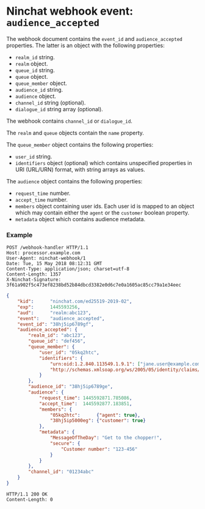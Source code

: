 # Ninchat webhook event: `audience_accepted`

The webhook document contains the `event_id` and `audience_accepted`
properties.  The latter is an object with the following properties:

- `realm_id` string.
- `realm` object.
- `queue_id` string.
- `queue` object.
- `queue_member` object.
- `audience_id` string.
- `audience` object.
- `channel_id` string (optional).
- `dialogue_id` string array (optional).

The webhook contains `channel_id` or `dialogue_id`.

The `realm` and `queue` objects contain the `name` property.

The `queue_member` object contains the following properties:

- `user_id` string.
- `identifiers` object (optional) which contains unspecified properties in URI (URL/URN) format, with string arrays as values.

The `audience` object contains the following properties:

- `request_time` number.
- `accept_time` number.
- `members` object containing user ids.  Each user id is mapped to an object which may contain either the `agent` or the `customer` boolean property.
- `metadata` object which contains audience metadata.


### Example

```
POST /webhook-handler HTTP/1.1
Host: processor.example.com
User-Agent: ninchat-webhook/1
Date: Tue, 15 May 2018 08:12:31 GMT
Content-Type: application/json; charset=utf-8
Content-Length: 1357
X-Ninchat-Signature: 3f61a902f5c473ef8238bd52b84dbcd3382e0d6c7e0a1605ac85cc79a1e34eec
```

```json
{
    "kid":      "ninchat.com/ed25519-2019-02",
    "exp":      1445593256,
    "aud":      "realm:abc123",
    "event":    "audience_accepted",
    "event_id": "38hj5ip6789gf",
    "audience_accepted": {
        "realm_id": "abc123",
        "queue_id": "def456",
        "queue_member": {
            "user_id": "05kq2htc",
            "identifiers": {
                "urn:oid:1.2.840.113549.1.9.1": ["jane.user@example.com"],
                "http://schemas.xmlsoap.org/ws/2005/05/identity/claims/nameidentifier": ["4066c3507538"]
            }
        },
        "audience_id": "38hj5ip6789ge",
        "audience": {
            "request_time": 1445592871.785086,
            "accept_time":  1445592877.183851,
            "members": {
                "05kq2htc":      {"agent": true},
                "38hj5ip5000eg": {"customer": true}
            },
            "metadata": {
                "MessageOfTheDay": "Get to the chopper!",
                "secure": {
                    "Customer number": "123-456"
                }
            }
        },
        "channel_id": "01234abc"
    }
}
```

```
HTTP/1.1 200 OK
Content-Length: 0
```

